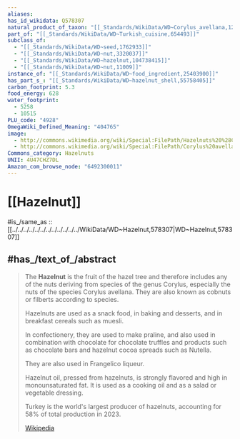 ```yaml
---
aliases:
has_id_wikidata: Q578307
natural_product_of_taxon: "[[_Standards/WikiData/WD~Corylus_avellana,124969]]"
part_of: "[[_Standards/WikiData/WD~Turkish_cuisine,654493]]"
subclass_of:
  - "[[_Standards/WikiData/WD~seed,1762933]]"
  - "[[_Standards/WikiData/WD~nut,3320037]]"
  - "[[_Standards/WikiData/WD~hazelnut,104738415]]"
  - "[[_Standards/WikiData/WD~nut,11009]]"
instance_of: "[[_Standards/WikiData/WD~food_ingredient,25403900]]"
has_part_s_: "[[_Standards/WikiData/WD~hazelnut_shell,55758405]]"
carbon_footprint: 5.3
food_energy: 628
water_footprint:
  - 5258
  - 10515
PLU_code: "4928"
OmegaWiki_Defined_Meaning: "404765"
image:
  - http://commons.wikimedia.org/wiki/Special:FilePath/Hazelnuts%20%28Corylus%20avellana%29%20-%20whole%20with%20kernels.jpg
  - http://commons.wikimedia.org/wiki/Special:FilePath/Corylus%20avellana.jpg
Commons_category: Hazelnuts
UNII: 4U47CHZ7DL
Amazon_com_browse_node: "6492300011"
---
```


# [[Hazelnut]] 

#is_/same_as :: [[../../../../../../../../../../../../WikiData/WD~Hazelnut,578307|WD~Hazelnut,578307]]

## #has_/text_of_/abstract  

> The **Hazelnut** is the fruit of the hazel tree and therefore includes any of the nuts 
> deriving from species of the genus Corylus, especially the nuts of the species Corylus avellana. 
> They are also known as cobnuts or filberts according to species.
>
> Hazelnuts are used as a snack food, in baking and desserts, 
> and in breakfast cereals such as muesli. 
> 
> In confectionery, they are used to make praline, and 
> also used in combination with chocolate for chocolate truffles 
> and products such as chocolate bars and hazelnut cocoa spreads such as Nutella. 
> 
> They are also used in Frangelico liqueur. 
> 
> Hazelnut oil, pressed from hazelnuts, is strongly flavored and high in monounsaturated fat. 
> It is used as a cooking oil and as a salad or vegetable dressing. 
>
> Turkey is the world's largest producer of hazelnuts, 
> accounting for 58% of total production in 2023.
>
> [Wikipedia](https://en.wikipedia.org/wiki/Hazelnut) 

